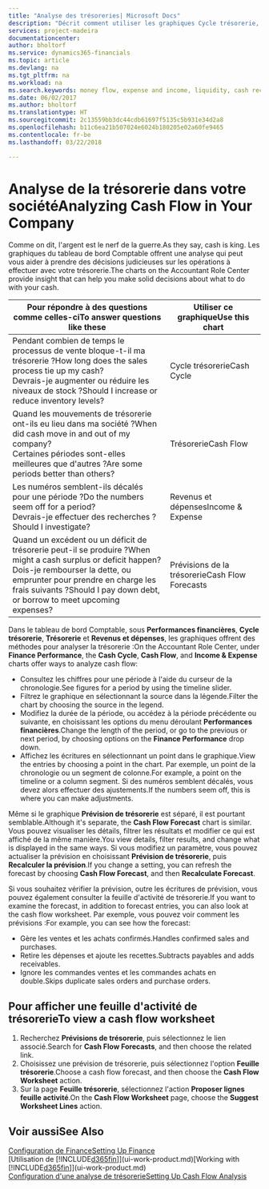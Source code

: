 ```yaml
---
title: "Analyse des trésoreries| Microsoft Docs"
description: "Décrit comment utiliser les graphiques Cycle trésorerie, Revenus et dépenses, Trésorerie et Prévision de trésorerie pour analyser les flux de trésorerie passés et futurs, entrants et sortants de votre société."
services: project-madeira
documentationcenter: 
author: bholtorf
ms.service: dynamics365-financials
ms.topic: article
ms.devlang: na
ms.tgt_pltfrm: na
ms.workload: na
ms.search.keywords: money flow, expense and income, liquidity, cash receipts minus cash payments, Cartera
ms.date: 06/02/2017
ms.author: bholtorf
ms.translationtype: HT
ms.sourcegitcommit: 2c13559bb3dc44cdb61697f5135c5b931e34d2a8
ms.openlocfilehash: b11c6ea21b507024e6024b180205e02a60fe9465
ms.contentlocale: fr-be
ms.lasthandoff: 03/22/2018

---
```

# <a name="analyzing-cash-flow-in-your-company"></a><span data-ttu-id="da16b-103">Analyse de la trésorerie dans votre société</span><span class="sxs-lookup"><span data-stu-id="da16b-103">Analyzing Cash Flow in Your Company</span></span>
<span data-ttu-id="da16b-104">Comme on dit, l'argent est le nerf de la guerre.</span><span class="sxs-lookup"><span data-stu-id="da16b-104">As they say, cash is king.</span></span> <span data-ttu-id="da16b-105">Les graphiques du tableau de bord Comptable offrent une analyse qui peut vous aider à prendre des décisions judicieuses sur les opérations à effectuer avec votre trésorerie.</span><span class="sxs-lookup"><span data-stu-id="da16b-105">The charts on the Accountant Role Center provide insight that can help you make solid decisions about what to do with your cash.</span></span>  

| <span data-ttu-id="da16b-106">Pour répondre à des questions comme celles-ci</span><span class="sxs-lookup"><span data-stu-id="da16b-106">To answer questions like these</span></span> | <span data-ttu-id="da16b-107">Utiliser ce graphique</span><span class="sxs-lookup"><span data-stu-id="da16b-107">Use this chart</span></span> |
| --- | --- |
| <span data-ttu-id="da16b-108">Pendant combien de temps le processus de vente bloque-t-il ma trésorerie ?</span><span class="sxs-lookup"><span data-stu-id="da16b-108">How long does the sales process tie up my cash?</span></span></br> <span data-ttu-id="da16b-109">Devrais-je augmenter ou réduire les niveaux de stock ?</span><span class="sxs-lookup"><span data-stu-id="da16b-109">Should I increase or reduce inventory levels?</span></span> |<span data-ttu-id="da16b-110">Cycle trésorerie</span><span class="sxs-lookup"><span data-stu-id="da16b-110">Cash Cycle</span></span> |
| <span data-ttu-id="da16b-111">Quand les mouvements de trésorerie ont-ils eu lieu dans ma société ?</span><span class="sxs-lookup"><span data-stu-id="da16b-111">When did cash move in and out of my company?</span></span></br> <span data-ttu-id="da16b-112">Certaines périodes sont-elles meilleures que d'autres ?</span><span class="sxs-lookup"><span data-stu-id="da16b-112">Are some periods better than others?</span></span> |<span data-ttu-id="da16b-113">Trésorerie</span><span class="sxs-lookup"><span data-stu-id="da16b-113">Cash Flow</span></span> |
| <span data-ttu-id="da16b-114">Les numéros semblent-ils décalés pour une période ?</span><span class="sxs-lookup"><span data-stu-id="da16b-114">Do the numbers seem off for a period?</span></span></br> <span data-ttu-id="da16b-115">Devrais-je effectuer des recherches ?</span><span class="sxs-lookup"><span data-stu-id="da16b-115">Should I investigate?</span></span> |<span data-ttu-id="da16b-116">Revenus et dépenses</span><span class="sxs-lookup"><span data-stu-id="da16b-116">Income & Expense</span></span> |
| <span data-ttu-id="da16b-117">Quand un excédent ou un déficit de trésorerie peut-il se produire ?</span><span class="sxs-lookup"><span data-stu-id="da16b-117">When might a cash surplus or deficit happen?</span></span></br> <span data-ttu-id="da16b-118">Dois-je rembourser la dette, ou emprunter pour prendre en charge les frais suivants ?</span><span class="sxs-lookup"><span data-stu-id="da16b-118">Should I pay down debt, or borrow to meet upcoming expenses?</span></span> |<span data-ttu-id="da16b-119">Prévisions de la trésorerie</span><span class="sxs-lookup"><span data-stu-id="da16b-119">Cash Flow Forecasts</span></span> |

<span data-ttu-id="da16b-120">Dans le tableau de bord Comptable, sous **Performances financières**, **Cycle trésorerie**, **Trésorerie** et **Revenus et dépenses**, les graphiques offrent des méthodes pour analyser la trésorerie :</span><span class="sxs-lookup"><span data-stu-id="da16b-120">On the Accountant Role Center, under **Finance Performance**, the **Cash Cycle**, **Cash Flow**, and **Income & Expense** charts offer ways to analyze cash flow:</span></span>  

* <span data-ttu-id="da16b-121">Consultez les chiffres pour une période à l'aide du curseur de la chronologie.</span><span class="sxs-lookup"><span data-stu-id="da16b-121">See figures for a period by using the timeline slider.</span></span>  
* <span data-ttu-id="da16b-122">Filtrez le graphique en sélectionnant la source dans la légende.</span><span class="sxs-lookup"><span data-stu-id="da16b-122">Filter the chart by choosing the source in the legend.</span></span>  
* <span data-ttu-id="da16b-123">Modifiez la durée de la période, ou accédez à la période précédente ou suivante, en choisissant les options du menu déroulant **Performances financières**.</span><span class="sxs-lookup"><span data-stu-id="da16b-123">Change the length of the period, or go to the previous or next period, by choosing options on the **Finance Performance** drop down.</span></span>  
* <span data-ttu-id="da16b-124">Affichez les écritures en sélectionnant un point dans le graphique.</span><span class="sxs-lookup"><span data-stu-id="da16b-124">View the entries by choosing a point in the chart.</span></span> <span data-ttu-id="da16b-125">Par exemple, un point de la chronologie ou un segment de colonne.</span><span class="sxs-lookup"><span data-stu-id="da16b-125">For example, a point on the timeline or a column segment.</span></span> <span data-ttu-id="da16b-126">Si des numéros semblent décalés, vous devez alors effectuer des ajustements.</span><span class="sxs-lookup"><span data-stu-id="da16b-126">If the numbers seem off, this is where you can make adjustments.</span></span>  

<span data-ttu-id="da16b-127">Même si le graphique **Prévision de trésorerie** est séparé, il est pourtant semblable.</span><span class="sxs-lookup"><span data-stu-id="da16b-127">Although it's separate, the **Cash Flow Forecast** chart is similar.</span></span> <span data-ttu-id="da16b-128">Vous pouvez visualiser les détails, filtrer les résultats et modifier ce qui est affiché de la même manière.</span><span class="sxs-lookup"><span data-stu-id="da16b-128">You view details, filter results, and change what is displayed in the same ways.</span></span> <span data-ttu-id="da16b-129">Si vous modifiez un paramètre, vous pouvez actualiser la prévision en choisissant **Prévision de trésorerie**, puis **Recalculer la prévision**.</span><span class="sxs-lookup"><span data-stu-id="da16b-129">If you change a setting, you can refresh the forecast by choosing **Cash Flow Forecast**, and then **Recalculate Forecast**.</span></span>

<span data-ttu-id="da16b-130">Si vous souhaitez vérifier la prévision, outre les écritures de prévision, vous pouvez également consulter la feuille d'activité de trésorerie.</span><span class="sxs-lookup"><span data-stu-id="da16b-130">If you want to examine the forecast, in addition to forecast entries, you can also look at the cash flow worksheet.</span></span> <span data-ttu-id="da16b-131">Par exemple, vous pouvez voir comment les prévisions :</span><span class="sxs-lookup"><span data-stu-id="da16b-131">For example, you can see how the forecast:</span></span>

* <span data-ttu-id="da16b-132">Gère les ventes et les achats confirmés.</span><span class="sxs-lookup"><span data-stu-id="da16b-132">Handles confirmed sales and purchases.</span></span>  
* <span data-ttu-id="da16b-133">Retire les dépenses et ajoute les recettes.</span><span class="sxs-lookup"><span data-stu-id="da16b-133">Subtracts payables and adds receivables.</span></span>  
* <span data-ttu-id="da16b-134">Ignore les commandes ventes et les commandes achats en double.</span><span class="sxs-lookup"><span data-stu-id="da16b-134">Skips duplicate sales orders and purchase orders.</span></span>  

## <a name="to-view-a-cash-flow-worksheet"></a><span data-ttu-id="da16b-135">Pour afficher une feuille d'activité de trésorerie</span><span class="sxs-lookup"><span data-stu-id="da16b-135">To view a cash flow worksheet</span></span>
1. <span data-ttu-id="da16b-136">Recherchez **Prévisions de trésorerie**, puis sélectionnez le lien associé.</span><span class="sxs-lookup"><span data-stu-id="da16b-136">Search for **Cash Flow Forecasts**, and then choose the related link.</span></span>  
2. <span data-ttu-id="da16b-137">Choisissez une prévision de trésorerie, puis sélectionnez l'option **Feuille trésorerie**.</span><span class="sxs-lookup"><span data-stu-id="da16b-137">Choose a cash flow forecast, and then choose the **Cash Flow Worksheet** action.</span></span>  
3. <span data-ttu-id="da16b-138">Sur la page **Feuille trésorerie**, sélectionnez l'action **Proposer lignes feuille activité**.</span><span class="sxs-lookup"><span data-stu-id="da16b-138">On the **Cash Flow Worksheet** page, choose the **Suggest Worksheet Lines** action.</span></span>  

## <a name="see-also"></a><span data-ttu-id="da16b-139">Voir aussi</span><span class="sxs-lookup"><span data-stu-id="da16b-139">See Also</span></span>
[<span data-ttu-id="da16b-140">Configuration de Finance</span><span class="sxs-lookup"><span data-stu-id="da16b-140">Setting Up Finance</span></span>](finance-setup-finance.md)  
<span data-ttu-id="da16b-141">[Utilisation de [!INCLUDE[d365fin](includes/d365fin_md.md)]](ui-work-product.md)</span><span class="sxs-lookup"><span data-stu-id="da16b-141">[Working with [!INCLUDE[d365fin](includes/d365fin_md.md)]](ui-work-product.md)</span></span>  
[<span data-ttu-id="da16b-142">Configuration d'une analyse de trésorerie</span><span class="sxs-lookup"><span data-stu-id="da16b-142">Setting Up Cash Flow Analysis</span></span>](finance-setup-cash-flow-analyses.md)  

